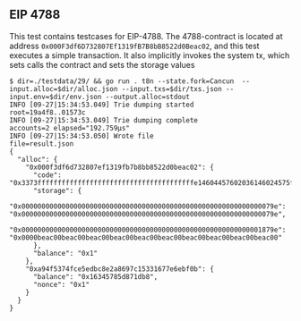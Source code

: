 ## EIP 4788

This test contains testcases for EIP-4788. The 4788-contract is
located at address `0x000F3df6D732807Ef1319fB7B8bB8522d0Beac02`, and this test
executes a simple transaction. It also
implicitly invokes the system tx, which sets calls the contract and sets the
storage values

```
$ dir=./testdata/29/ && go run . t8n --state.fork=Cancun  --input.alloc=$dir/alloc.json --input.txs=$dir/txs.json --input.env=$dir/env.json --output.alloc=stdout
INFO [09-27|15:34:53.049] Trie dumping started                     root=19a4f8..01573c
INFO [09-27|15:34:53.049] Trie dumping complete                    accounts=2 elapsed="192.759µs"
INFO [09-27|15:34:53.050] Wrote file                               file=result.json
{
  "alloc": {
    "0x000f3df6d732807ef1319fb7b8bb8522d0beac02": {
      "code": "0x3373fffffffffffffffffffffffffffffffffffffffe14604457602036146024575f5ffd5b620180005f350680545f35146037575f5ffd5b6201800001545f5260205ff35b6201800042064281555f359062018000015500",
      "storage": {
        "0x000000000000000000000000000000000000000000000000000000000000079e": "0x000000000000000000000000000000000000000000000000000000000000079e",
        "0x000000000000000000000000000000000000000000000000000000000001879e": "0x0000beac00beac00beac00beac00beac00beac00beac00beac00beac00beac00"
      },
      "balance": "0x1"
    },
    "0xa94f5374fce5edbc8e2a8697c15331677e6ebf0b": {
      "balance": "0x16345785d871db8",
      "nonce": "0x1"
    }
  }
}
```
